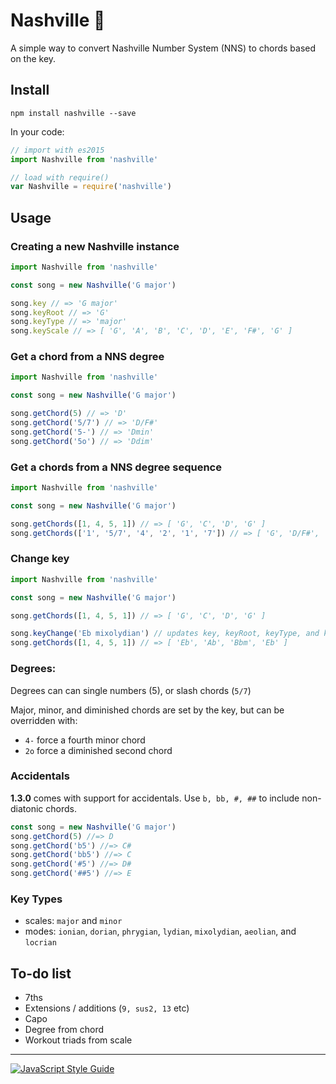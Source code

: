 # Nashville 🎸

A simple way to convert Nashville Number System (NNS) to chords based on the key.

## Install
```
npm install nashville --save
```

In your code:

```js
// import with es2015
import Nashville from 'nashville'

// load with require()
var Nashville = require('nashville')
```

## Usage

### Creating a new Nashville instance
```js
import Nashville from 'nashville'

const song = new Nashville('G major')

song.key // => 'G major'
song.keyRoot // => 'G'
song.keyType // => 'major'
song.keyScale // => [ 'G', 'A', 'B', 'C', 'D', 'E', 'F#', 'G' ]
```

### Get a chord from a NNS degree
```js
import Nashville from 'nashville'

const song = new Nashville('G major')

song.getChord(5) // => 'D'
song.getChord('5/7') // => 'D/F#'
song.getChord('5-') // => 'Dmin'
song.getChord('5o') // => 'Ddim'
```

### Get a chords from a NNS degree sequence
```js
import Nashville from 'nashville'

const song = new Nashville('G major')

song.getChords([1, 4, 5, 1]) // => [ 'G', 'C', 'D', 'G' ]
song.getChords(['1', '5/7', '4', '2', '1', '7']) // => [ 'G', 'D/F#', 'C', 'Am', 'G', 'F#dim' ]
```

### Change key
```js
import Nashville from 'nashville'

const song = new Nashville('G major')

song.getChords([1, 4, 5, 1]) // => [ 'G', 'C', 'D', 'G' ]

song.keyChange('Eb mixolydian') // updates key, keyRoot, keyType, and keyScale
song.getChords([1, 4, 5, 1]) // => [ 'Eb', 'Ab', 'Bbm', 'Eb' ]
```

### Degrees:
Degrees can can single numbers (5), or slash chords (`5/7`)

Major, minor, and diminished chords are set by the key, but can be overridden with:
- `4-` force a fourth minor chord
- `2o` force a diminished second chord

### Accidentals
**1.3.0** comes with support for accidentals. Use `b, bb, #, ##` to include non-diatonic chords.

```js
const song = new Nashville('G major')
song.getChord(5) //=> D
song.getChord('b5') //=> C#
song.getChord('bb5') //=> C
song.getChord('#5') //=> D#
song.getChord('##5') //=> E
```

### Key Types
- scales: `major` and `minor`
- modes: `ionian`, `dorian`, `phrygian`, `lydian`, `mixolydian`, `aeolian`, and `locrian`

## To-do list
- 7ths
- Extensions / additions (`9, sus2, 13` etc)
- Capo
- Degree from chord
- Workout triads from scale

---

[![JavaScript Style Guide](https://cdn.rawgit.com/standard/standard/master/badge.svg)](https://github.com/standard/standard)
